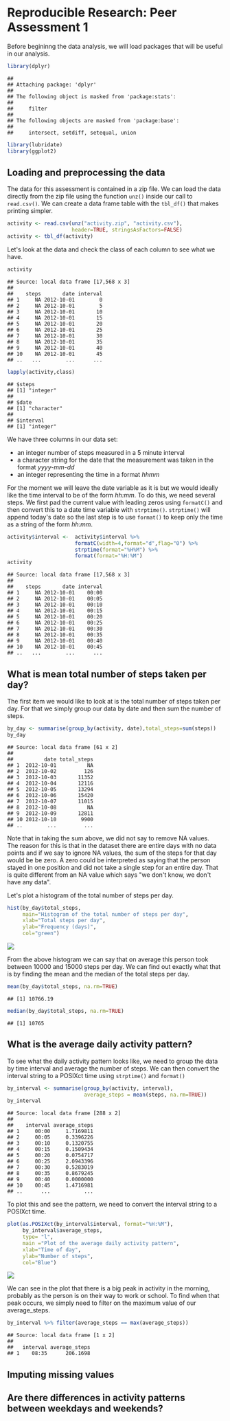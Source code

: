 # Reproducible Research: Peer Assessment 1

Before begininng the data analysis, we will load packages that will be useful 
in our analysis. 


```r
library(dplyr)
```

```
## 
## Attaching package: 'dplyr'
## 
## The following object is masked from 'package:stats':
## 
##     filter
## 
## The following objects are masked from 'package:base':
## 
##     intersect, setdiff, setequal, union
```

```r
library(lubridate)
library(ggplot2)
```

## Loading and preprocessing the data

The data for this assessment is contained in a zip file.  We can load the
data directly from the zip file using the function <code>unz()</code> inside 
our call to <code>read.csv()</code>.  We can create a data frame table with
the <code>tbl_df()</code> that makes printing simpler.


```r
activity <- read.csv(unz("activity.zip", "activity.csv"),
                     header=TRUE, stringsAsFactors=FALSE)
activity <- tbl_df(activity)
```

Let's look at the data and check the class of each column to see what we have.


```r
activity
```

```
## Source: local data frame [17,568 x 3]
## 
##    steps       date interval
## 1     NA 2012-10-01        0
## 2     NA 2012-10-01        5
## 3     NA 2012-10-01       10
## 4     NA 2012-10-01       15
## 5     NA 2012-10-01       20
## 6     NA 2012-10-01       25
## 7     NA 2012-10-01       30
## 8     NA 2012-10-01       35
## 9     NA 2012-10-01       40
## 10    NA 2012-10-01       45
## ..   ...        ...      ...
```

```r
lapply(activity,class)
```

```
## $steps
## [1] "integer"
## 
## $date
## [1] "character"
## 
## $interval
## [1] "integer"
```

We have three columns in our data set: 

- an integer number of steps measured in a 5 minute interval
- a character string for the date that the measurement was taken
in the format *yyyy-mm-dd*
- an integer representing the time in a format *hhmm*

For the moment we will leave the date variable as it is but we 
would ideally like the time interval to be of the form *hh:mm*.
To do this, we need several steps. We first pad the current value with 
leading zeros using <code>formatC()</code> and then convert this to a
date time variable with <code>strptime()</code>. <code>strptime()</code>
will append today's date so the last step is to use <code>format()</code> 
to keep only the time as a string of the form *hh:mm*.


```r
activity$interval <-  activity$interval %>% 
                      formatC(width=4,format="d",flag="0") %>%
                      strptime(format="%H%M") %>% 
                      format(format="%H:%M")
activity
```

```
## Source: local data frame [17,568 x 3]
## 
##    steps       date interval
## 1     NA 2012-10-01    00:00
## 2     NA 2012-10-01    00:05
## 3     NA 2012-10-01    00:10
## 4     NA 2012-10-01    00:15
## 5     NA 2012-10-01    00:20
## 6     NA 2012-10-01    00:25
## 7     NA 2012-10-01    00:30
## 8     NA 2012-10-01    00:35
## 9     NA 2012-10-01    00:40
## 10    NA 2012-10-01    00:45
## ..   ...        ...      ...
```

## What is mean total number of steps taken per day?

The first item we would like to look at is the total number of steps
taken per day.  For that we simply group our data by date and then
sum the number of steps.


```r
by_day <- summarise(group_by(activity, date),total_steps=sum(steps))
by_day
```

```
## Source: local data frame [61 x 2]
## 
##          date total_steps
## 1  2012-10-01          NA
## 2  2012-10-02         126
## 3  2012-10-03       11352
## 4  2012-10-04       12116
## 5  2012-10-05       13294
## 6  2012-10-06       15420
## 7  2012-10-07       11015
## 8  2012-10-08          NA
## 9  2012-10-09       12811
## 10 2012-10-10        9900
## ..        ...         ...
```

Note that in taking the sum above, we did not say to remove NA values.  
The reason for this is that in the dataset there are entire days with
no data points and if we say to ignore NA values, the sum of the steps
for that day would be be zero. A zero could be interpreted as saying 
that the person stayed in one position and did not take a single 
step for an entire day.  That is quite different from an NA value which
says "we don't know, we don't have any data".

Let's plot a histogram of the total number of steps per day.  


```r
hist(by_day$total_steps,
     main="Histogram of the total number of steps per day",
     xlab="Total steps per day",
     ylab="Frequency (days)",
     col="green")
```

![](PA1_template_files/figure-html/unnamed-chunk-6-1.png) 

From the above histogram we can say that on average this person took
between 10000 and 15000 steps per day. We can find out exactly what 
that is by finding the mean and the median of the total steps per day.


```r
mean(by_day$total_steps, na.rm=TRUE)
```

```
## [1] 10766.19
```

```r
median(by_day$total_steps, na.rm=TRUE)
```

```
## [1] 10765
```

## What is the average daily activity pattern?

To see what the daily activity pattern looks like, we need to
group the data by time interval and average the number of steps.
We can then convert the interval string to a POSIXct time using 
<code>strptime()</code> and <code>format()</code>


```r
by_interval <- summarise(group_by(activity, interval),
                         average_steps = mean(steps, na.rm=TRUE))
by_interval
```

```
## Source: local data frame [288 x 2]
## 
##    interval average_steps
## 1     00:00     1.7169811
## 2     00:05     0.3396226
## 3     00:10     0.1320755
## 4     00:15     0.1509434
## 5     00:20     0.0754717
## 6     00:25     2.0943396
## 7     00:30     0.5283019
## 8     00:35     0.8679245
## 9     00:40     0.0000000
## 10    00:45     1.4716981
## ..      ...           ...
```

To plot this and see the pattern, we need to convert the interval
string to a POSIXct time.


```r
plot(as.POSIXct(by_interval$interval, format="%H:%M"),
     by_interval$average_steps,
     type= "l",
     main ="Plot of the average daily activity pattern",
     xlab="Time of day",
     ylab="Number of steps",
     col="Blue")
```

![](PA1_template_files/figure-html/unnamed-chunk-9-1.png) 

We can see in the plot that there is a big peak in activity in the morning,
probably as the person is on their way to work or school.  To find when that
peak occurs, we simply need to filter on the maximum value of our average_steps.


```r
by_interval %>% filter(average_steps == max(average_steps))
```

```
## Source: local data frame [1 x 2]
## 
##   interval average_steps
## 1    08:35      206.1698
```

## Imputing missing values



## Are there differences in activity patterns between weekdays and weekends?
